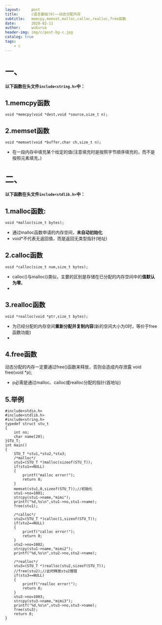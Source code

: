 ```yaml
---
layout:     post
title:      c语言基础(9)——动态分配内存
subtitle:   memcpy,memset,malloc,calloc,realloc,free函数
date:       2020-02-11
author:     wukurua
header-img: img/c/post-bg-c.jpg
catalog: true
tags:
    - c
---
```

# 一、 #
**以下函数在头文件`include<string.h>`中：**
## 1.memcpy函数 ##

	void *memcpy(void *dest,void *source,size_t n);

## 2.memset函数 ##

	void *memset(void *buffer,char ch,size_t n);

- 在一段内存中填充某个给定的值(注意填充时是按照字节顺序填充的，而不是按照元素填充。)

# 二、 #
**以下函数在头文件`include<stdlib.h>`中：**
## 1.malloc函数: ##

	void *malloc(size_t bytes);

- 通过malloc函数申请的内存空间，**未自动初始化**
- void*不代表无返回值，而是返回无类型指针(地址)

## 2.calloc函数 ##

	void *calloc(size_t num,size_t bytes);

- calloc()与malloc()类似，主要的区别是存储在已分配的内存空间中的**值默认为零**。
- 
## 3.realloc函数 ##

	void *realloc(void *ptr,size_t bytes);

- 为已经分配的内存空间**重新分配并复制内容**(新的空间大小为0时，等价于free函数功能)
- 
## 4.free函数 ##
动态分配的内存一定要通过free()函数来释放，否则会造成内存泄露
	void free(void *p);

- p必需是通过malloc、calloc或realloc分配的指针(首地址)

## 5.举例 ##

	#include<stdio.h>
	#include<stdlib.h>
	#include<string.h>
	typedef struct stu_t
	{
		int no;
		char name[20];
	}STU_T;
	int main()
	{
		STU_T *stu1,*stu2,*stu3;
		/*malloc*/
		stu1=(STU_T *)malloc(sizeof(STU_T));
		if(stu1==NULL)
		{
			printf("malloc error!");
			return 0;
		}
		memset(stu1,0,sizeof(STU_T));//初始化
		stu1->no=1001;
		strcpy(stu1->name,"mimi");
		printf("%d,%s\n",stu1->no,stu1->name);
		free(stu1);
	
		/*calloc*/
		stu2=(STU_T *)calloc(1,sizeof(STU_T));
		if(stu2==NULL)
		{
			printf("calloc error!");
			return 0;
		}
		stu2->no=1002;
		strcpy(stu1->name,"mimi2");
		printf("%d,%s\n",stu2->no,stu2->name);
	
		/*realloc*/
		stu3=(STU_T *)realloc(stu2,sizeof(STU_T));
		//free(stu2);//此时释放stu2报错
		if(stu3==NULL)
		{
			printf("realloc error!");
			return 0;
		}
		stu3->no=1003;
		strcpy(stu3->name,"mimi3");
		printf("%d,%s\n",stu3->no,stu3->name);
		free(stu3);
		return 0;
	}
	
	
